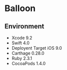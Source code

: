# Balloon

## Environment

- Xcode 9.2
- Swift 4.0
- Deployent Target iOS 9.0
- Carthage 0.28.0
- Ruby 2.3.1
- CocoaPods 1.4.0
